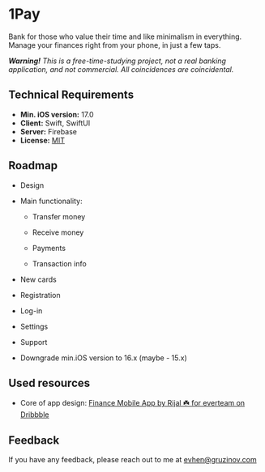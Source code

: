# 1Pay

Bank for those who value their time and like minimalism in everything. Manage your finances right from your phone, in just a few taps.

***Warning!** This is a free-time-studying project, not a real banking application, and not commercial. All coincidences are coincidental.*

## Technical Requirements

- **Min. iOS version:** 17.0
- **Client:** Swift, SwiftUI
- **Server:** Firebase
- **License:** [MIT](License.md)

## Roadmap

- Design

- Main functionality:
  
  - Transfer money
  
  - Receive money
  
  - Payments
  
  - Transaction info

- New cards

- Registration

- Log-in

- Settings

- Support

- Downgrade min.iOS version to 16.x (maybe - 15.x)

## Used resources

- Core of app design: [Finance Mobile App by Rijal ☘️ for everteam on Dribbble](https://dribbble.com/shots/17660405-Finance-Mobile-App)

## Feedback

If you have any feedback, please reach out to me at [evhen@gruzinov.com](mailto:evhen@gruzinov.com)
